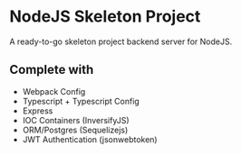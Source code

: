 
# NodeJS Skeleton Project
A ready-to-go skeleton project backend server for NodeJS.

## Complete with
- Webpack Config
- Typescript + Typescript Config
- Express
- IOC Containers (InversifyJS)
- ORM/Postgres (Sequelizejs)
- JWT Authentication (jsonwebtoken)